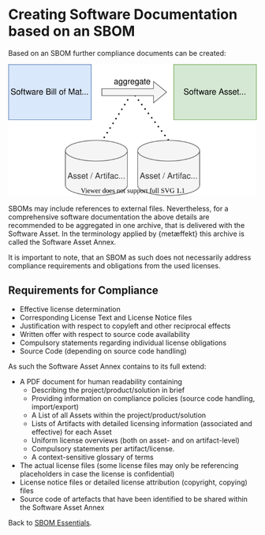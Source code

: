 # Creating Software Documentation based on an SBOM

Based on an SBOM further compliance documents can be created: 

![Software Annex created from SBOM](figures/02-sbom-to-annex.svg)

SBOMs may include references to external files. Nevertheless, for a comprehensive software
documentation the above details are recommended to be aggregated in one archive, that is delivered
with the Software Asset. In the terminology applied by {metæffekt} this archive is called the
Software Asset Annex.

It is important to note, that an SBOM as such does not necessarily address compliance requirements and obligations from the used 
licenses.

## Requirements for Compliance


* Effective license determination
* Corresponding License Text and License Notice files
* Justification with respect to copyleft and other reciprocal effects  
* Written offer with respect to source code availability
* Compulsory statements regarding individual license obligations
* Source Code (depending on source code handling)

As such the Software Asset Annex contains to its full extend:
* A PDF document for human readability containing
    * Describing the project/product/solution in brief
    * Providing information on compliance policies (source code handling, import/export)
    * A List of all Assets within the project/product/solution
    * Lists of Artifacts with detailed licensing information (associated and effective) for each Asset
    * Uniform license overviews (both on asset- and on artifact-level)
    * Compulsory statements per artifact/license.
    * A context-sensitive glossary of terms
* The actual license files (some license files may only be referencing placeholders in case the license 
  is confidential)
* License notice files or detailed license attribution (copyright, copying) files  
* Source code of artefacts that have been identified to be shared within the Software Asset Annex
  

Back to [SBOM Essentials](../README.md#SBOM-Essentials).